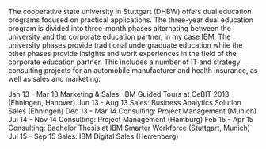 The cooperative state university in Stuttgart (DHBW) offers dual education programs focused on practical applications. The three-year dual education program is divided into three-month phases alternating between the university and the corporate education partner, in my case IBM. The university phases provide traditional undergraduate education while the other phases provide insights and work experiences in the field of the corporate education partner. This includes a number of IT and strategy consulting projects for an automobile manufacturer and health insurance, as well as sales and marketing:

Jan 13 - Mar 13    Marketing & Sales: IBM Guided Tours at CeBIT 2013 (Ehningen, Hanover)
Jun 13 - Aug 13    Sales: Business Analytics Solution Sales (Ehningen)
Dec 13 - Mar 14    Consulting: Project Management (Munich)
Jul 14 - Nov 14    Consulting: Project Management (Hamburg)
Feb 15 - Apr 15    Consulting: Bachelor Thesis at IBM Smarter Workforce (Stuttgart, Munich)
Jul 15 - Sep 15    Sales: IBM Digital Sales (Herrenberg)